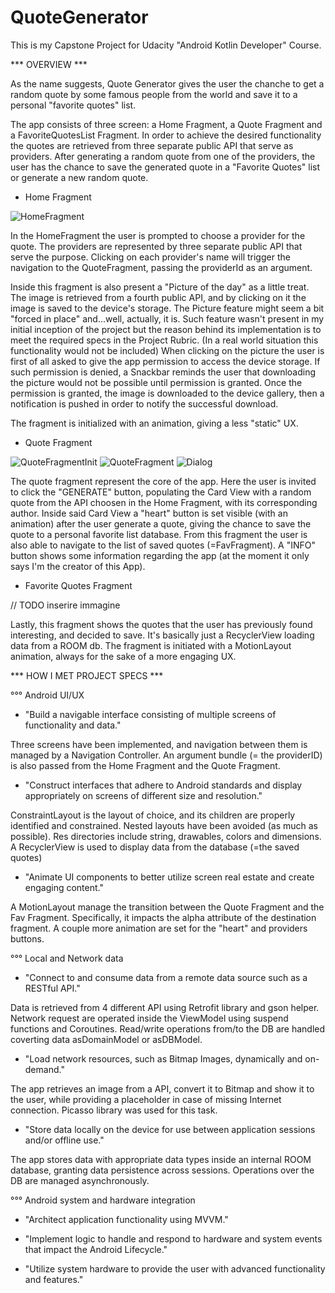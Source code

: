 # QuoteGenerator
 
This is my Capstone Project for Udacity "Android Kotlin Developer" Course.

*** OVERVIEW ***

As the name suggests, Quote Generator gives the user the chanche to get a random quote by some famous people from the world and save it to a personal "favorite quotes" list. 

The app consists of three screen: a Home Fragment, a Quote Fragment and a FavoriteQuotesList Fragment. 
In order to achieve the desired functionality the quotes are retrieved from three separate public API that serve as providers. After generating a random quote from one of the providers, the user has the chance to save the generated quote in a "Favorite Quotes" list or generate a new random quote.

- Home Fragment

![HomeFragment](https://user-images.githubusercontent.com/98179119/158987538-bf877903-b1dd-4c3e-b8d0-fe2861393bb9.png)

In the HomeFragment the user is prompted to choose a provider for the quote. The providers are represented by three separate public API that serve the purpose. Clicking on each provider's name will trigger the navigation to the QuoteFragment, passing the providerId as an argument.

Inside this fragment is also present a "Picture of the day" as a little treat. The image is retrieved from a fourth public API, and by clicking on it the image is saved to the device's storage. 
The Picture feature might seem a bit "forced in place" and...well, actually, it is. Such feature wasn't present in my initial inception of the project but the reason behind its implementation is to meet the required specs in the Project Rubric. (In a real world situation this functionality would not be included)
When clicking on the picture the user is first of all asked to give the app permission to access the device storage. If such permission is denied, a Snackbar reminds the user that downloading the picture would not be possible until permission is granted. 
Once the permission is granted, the image is downloaded to the device gallery, then a notification is pushed in order to notify the successful download.

The fragment is initialized with an animation, giving a less "static" UX. 

- Quote Fragment

![QuoteFragmentInit](https://user-images.githubusercontent.com/98179119/158991046-7b102d3c-9910-4004-8b0a-61b3c7f7a8af.png)
![QuoteFragment](https://user-images.githubusercontent.com/98179119/158991149-3921943b-c39f-4b74-ac73-713f5324cacb.png)
![Dialog](https://user-images.githubusercontent.com/98179119/158991209-ab73cd10-6327-40e9-89b6-c82d42a5eca4.png)


The quote fragment represent the core of the app. Here the user is invited to click the "GENERATE" button, populating the Card View with a random quote from the API choosen in the Home Fragment, with its corresponding author. Inside said Card View a "heart" button is set visible (with an animation) after the user generate a quote, giving the chance to save the quote to a personal favorite list database. From this fragment the user is also able to navigate to the list of saved quotes (=FavFragment).
A "INFO" button shows some information regarding the app (at the moment it only says I'm the creator of this App).

- Favorite Quotes Fragment

// TODO inserire immagine 

Lastly, this fragment shows the quotes that the user has previously found interesting, and decided to save. 
It's basically just a RecyclerView loading data from a ROOM db. The fragment is initiated with a MotionLayout animation, always for the sake of a more engaging UX.


*** HOW I MET PROJECT SPECS ***

°°° Android UI/UX

- "Build a navigable interface consisting of multiple screens of functionality and data."

Three screens have been implemented, and navigation between them is managed by a Navigation Controller. An argument bundle (= the providerID) is also passed from the Home Fragment and the Quote Fragment.

- "Construct interfaces that adhere to Android standards and display appropriately on screens of different size and resolution."

ConstraintLayout is the layout of choice, and its children are properly identified and constrained.
Nested layouts have been avoided (as much as possible).
Res directories include string, drawables, colors and dimensions.
A RecyclerView is used to display data from the database (=the saved quotes)

- "Animate UI components to better utilize screen real estate and create engaging content."

A MotionLayout manage the transition between the Quote Fragment and the Fav Fragment. Specifically, it impacts the alpha attribute of the destination fragment. A couple more animation are set for the "heart" and providers buttons.


°°° Local and Network data

- "Connect to and consume data from a remote data source such as a RESTful API."

Data is retrieved from 4 different API using Retrofit library and gson helper. Network request are operated inside the ViewModel using suspend functions and Coroutines. Read/write operations from/to the DB are handled coverting data asDomainModel or asDBModel.

- "Load network resources, such as Bitmap Images, dynamically and on-demand."

The app retrieves an image from a API, convert it to Bitmap and show it to the user, while providing a placeholder in case of missing Internet connection.
Picasso library was used for this task.

- "Store data locally on the device for use between application sessions and/or offline use."

The app stores data with appropriate data types inside an internal ROOM database, granting data persistence across sessions. 
Operations over the DB are managed asynchronously.


°°° Android system and hardware integration

- "Architect application functionality using MVVM."

- "Implement logic to handle and respond to hardware and system events that impact the Android Lifecycle."

- "Utilize system hardware to provide the user with advanced functionality and features."







